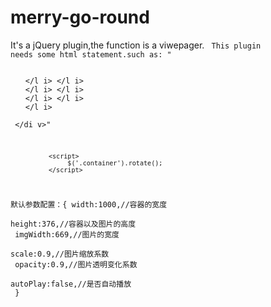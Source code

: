 # merry-go-round
It's a jQuery plugin,the function is a viwepager.
<code>
This plugin needs some html statement.such as:
              "<di v class="container">
                		<ul>
                		  <l i><im g src=""></l i>
                			<l i><im g src=""></l i>
                			<l i><im g src=""></l i>
                			<l i><im g src=""></l i>
                			<l i><im g src=""></l i>
                			<l i><im g src=""></l i>
                			<l i><im g src=""></l i>
                		</ul>
              </di v>"
              
              <script>
                   $('.container').rotate();
              </script>
  默认参数配置：{
                  width:1000,//容器的宽度<br/>
                  height:376,//容器以及图片的高度<br/>
                  imgWidth:669,//图片的宽度<br/>
                  scale:0.9,//图片缩放系数<br/>
                  opacity:0.9,//图片透明变化系数<br/>
                  autoPlay:false,//是否自动播放<br/>
            }
 </code>                 
